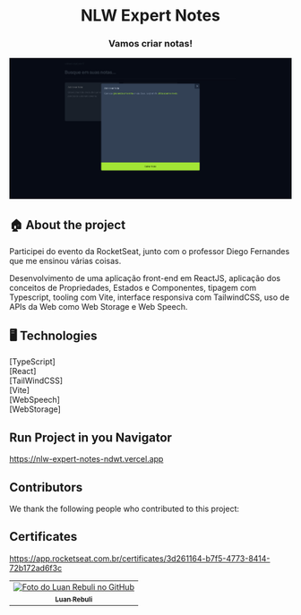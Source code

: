 
<h1 align="center">NLW Expert Notes</h1>

<h3 align="center">
  Vamos criar notas!
</h3>

<img src="./public/img-tela.PNG" alt="img project">

## 🏠 About the project

Participei do evento da RocketSeat, junto com o professor Diego Fernandes que me ensinou várias coisas.

Desenvolvimento de uma aplicação front-end em ReactJS, aplicação dos conceitos de Propriedades, Estados e Componentes, tipagem com Typescript, tooling com Vite, interface responsiva com TailwindCSS, uso de APIs da Web como Web Storage e Web Speech.
<br>


## 🖥️ Technologies

[TypeScript] <br>
[React] <br>
[TailWindCSS] <br>
[Vite] <br>
[WebSpeech] <br>
[WebStorage] <br>


## Run Project in you Navigator

https://nlw-expert-notes-ndwt.vercel.app

## Contributors

We thank the following people who contributed to this project:

<table>
  <tr>
    <td align="center">
      <a href="#">
        <img src="https://avatars.githubusercontent.com/u/39808312?s=400&u=979267330c7ff3d03836b693538d67d904c9baad&v=4" width="100px;" alt="Foto do Luan Rebuli no GitHub"/><br>
        <sub>
          <b>Luan Rebuli</b>
        </sub>
      </a>
    </td>
  </tr>

## Certificates
  https://app.rocketseat.com.br/certificates/3d261164-b7f5-4773-8414-72b172ad6f3c
</table>



